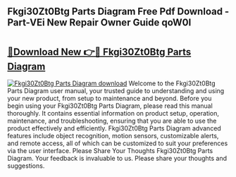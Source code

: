 ## Fkgi30Zt0Btg Parts Diagram Free Pdf Download - Part-VEi New Repair Owner Guide qoW0I

# <h2><a href="http://dfu8zij.blite.top/?on=Fkgi30Zt0Btg+Parts+Diagram">🔗Download New 👉🔴 Fkgi30Zt0Btg Parts Diagram</a></h2>

[![Fkgi30Zt0Btg Parts Diagram download](https://i.imgur.com/lujVjoI.png)](http://dfu8zij.blite.top/?on=Fkgi30Zt0Btg+Parts+Diagram)
Welcome to the Fkgi30Zt0Btg Parts Diagram user manual, your trusted guide to understanding and using your new product, from setup to maintenance and beyond. Before you begin using your Fkgi30Zt0Btg Parts Diagram, please read this manual thoroughly. It contains essential information on product setup, operation, maintenance, and troubleshooting, ensuring that you are able to use the product effectively and efficiently. Fkgi30Zt0Btg Parts Diagram advanced features include object recognition, motion sensors, customizable alerts, and remote access, all of which can be customized to suit your preferences via the user interface. Please Share Your Thoughts Fkgi30Zt0Btg Parts Diagram. Your feedback is invaluable to us. Please share your thoughts and suggestions.
